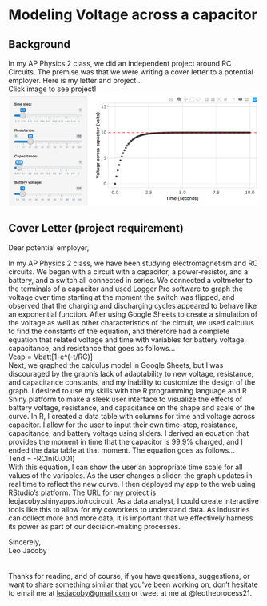 # Modeling Voltage across a capacitor

## Background
In my AP Physics 2 class, we did an independent project around RC Circuits. The premise was that we were writing a cover letter to a potential employer. Here is my letter and project...
<br>
Click image to see project!
<a href="https://leojacoby.shinyapps.io/rccircuit/"><img src="images/rccircuit.png?raw=true"/></a>
<br>

## Cover Letter (project requirement)

Dear potential employer,

In my AP Physics 2 class, we have been studying electromagnetism and RC circuits. We began with a circuit with a capacitor, a power-resistor, and a battery, and a switch all connected in series. We connected a voltmeter to the terminals of a capacitor and used Logger Pro software to graph the voltage over time starting at the moment the switch was flipped, and observed that the charging and discharging cycles appeared to behave like an exponential function. After using Google Sheets to create a simulation of the voltage as well as other characteristics of the circuit, we used calculus to find the constants of the equation, and therefore had a complete equation that related voltage and time with variables for battery voltage, capacitance, and resistance that goes as follows...
<br>
Vcap = Vbatt[1-e^(-t/RC)]
<br>
Next, we graphed the calculus model in Google Sheets, but I was discouraged by the graph’s lack of adaptability to new voltage, resistance, and capacitance constants, and my inability to customize the design of the graph. I desired to use my skills with the R programming language and R Shiny platform to make a sleek user interface to visualize the effects of battery voltage, resistance, and capacitance on the shape and scale of the curve.
In R, I created a data table with columns for time and voltage across capacitor. I allow for the user to input their own time-step, resistance, capacitance, and battery voltage using sliders. I derived an equation that provides the moment in time that the capacitor is 99.9% charged, and I ended the data table at that moment. The equation goes as follows...
<br>
Tend = -RCln(0.001)
<br>
	With this equation, I can show the user an appropriate time scale for all values of the variables. As the user changes a slider, the graph updates in real time to reflect the new curve. I then deployed my app to the web using RStudio’s platform. The URL for my project is leojacoby.shinyapps.io/rccircuit. As a data analyst, I could create interactive tools like this to allow for my coworkers to understand data. As industries can collect more and more data, it is important that we effectively harness its power as part of our decision-making processes.

Sincerely,
<br>
Leo Jacoby
<br>
<br>
<br>
Thanks for reading, and of course, if you have questions, suggestions, or want to share something similar that you’ve been working on, don’t hesitate to email me at leojacoby@gmail.com or tweet at me at @leotheprocess21.
